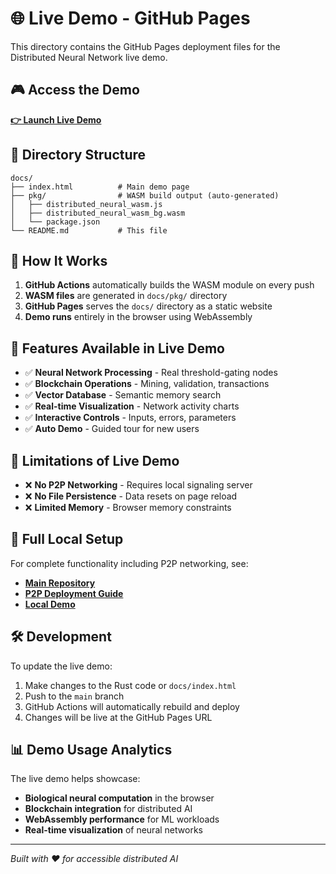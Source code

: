 # 🌐 Live Demo - GitHub Pages

This directory contains the GitHub Pages deployment files for the Distributed Neural Network live demo.

## 🎮 Access the Demo

**[👉 Launch Live Demo](https://variablevasasmt.github.io/DistributedNN/)**

## 📁 Directory Structure

```
docs/
├── index.html          # Main demo page
├── pkg/                # WASM build output (auto-generated)
│   ├── distributed_neural_wasm.js
│   ├── distributed_neural_wasm_bg.wasm
│   └── package.json
└── README.md           # This file
```

## 🚀 How It Works

1. **GitHub Actions** automatically builds the WASM module on every push
2. **WASM files** are generated in `docs/pkg/` directory
3. **GitHub Pages** serves the `docs/` directory as a static website
4. **Demo runs** entirely in the browser using WebAssembly

## 🔧 Features Available in Live Demo

- ✅ **Neural Network Processing** - Real threshold-gating nodes
- ✅ **Blockchain Operations** - Mining, validation, transactions
- ✅ **Vector Database** - Semantic memory search
- ✅ **Real-time Visualization** - Network activity charts
- ✅ **Interactive Controls** - Inputs, errors, parameters
- ✅ **Auto Demo** - Guided tour for new users

## 📝 Limitations of Live Demo

- ❌ **No P2P Networking** - Requires local signaling server
- ❌ **No File Persistence** - Data resets on page reload
- ❌ **Limited Memory** - Browser memory constraints

## 🔗 Full Local Setup

For complete functionality including P2P networking, see:
- **[Main Repository](../README.md)**
- **[P2P Deployment Guide](../P2P_DEPLOYMENT_GUIDE.md)**
- **[Local Demo](../demo.html)**

## 🛠️ Development

To update the live demo:

1. Make changes to the Rust code or `docs/index.html`
2. Push to the `main` branch
3. GitHub Actions will automatically rebuild and deploy
4. Changes will be live at the GitHub Pages URL

## 📊 Demo Usage Analytics

The live demo helps showcase:
- **Biological neural computation** in the browser
- **Blockchain integration** for distributed AI
- **WebAssembly performance** for ML workloads
- **Real-time visualization** of neural networks

---

*Built with ❤️ for accessible distributed AI* 